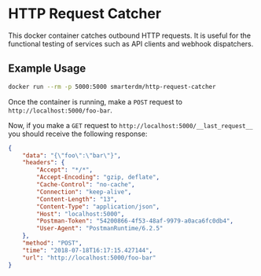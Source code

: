 # HTTP Request Catcher

This docker container catches outbound HTTP requests. It is useful for the functional testing of services such as API clients and webhook dispatchers.

## Example Usage

```sh
docker run --rm -p 5000:5000 smarterdm/http-request-catcher
```

Once the container is running, make a `POST` request to `http://localhost:5000/foo-bar`.

Now, if you make a `GET` request to `http://localhost:5000/__last_request__` you should receive the following response:

```json
{
    "data": "{\"foo\":\"bar\"}",
    "headers": {
        "Accept": "*/*",
        "Accept-Encoding": "gzip, deflate",
        "Cache-Control": "no-cache",
        "Connection": "keep-alive",
        "Content-Length": "13",
        "Content-Type": "application/json",
        "Host": "localhost:5000",
        "Postman-Token": "54200866-4f53-48af-9979-a0aca6fc0db4",
        "User-Agent": "PostmanRuntime/6.2.5"
    },
    "method": "POST",
    "time": "2018-07-18T16:17:15.427144",
    "url": "http://localhost:5000/foo-bar"
}
```

